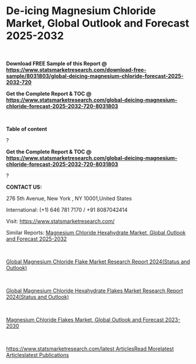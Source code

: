 <h1>De-icing Magnesium Chloride Market, Global Outlook and Forecast 2025-2032</h1><br/><p><strong>Download FREE Sample of this Report @ <a href="https://www.statsmarketresearch.com/download-free-sample/8031803/global-deicing-magnesium-chloride-forecast-2025-2032-720">https://www.statsmarketresearch.com/download-free-sample/8031803/global-deicing-magnesium-chloride-forecast-2025-2032-720</a></strong></p>
 
 
 
 <div><b>Get the Complete Report & TOC @ <a href="https://www.statsmarketresearch.com/global-deicing-magnesium-chloride-forecast-2025-2032-720-8031803">https://www.statsmarketresearch.com/global-deicing-magnesium-chloride-forecast-2025-2032-720-8031803</a></b></div>
 
 
 
 <p><br />
 
 <b>Table of content</b></p>
 
 
 
 <p>? </p>
 
 
 
 <div><b>Get the Complete Report & TOC @ <a href="https://www.statsmarketresearch.com/global-deicing-magnesium-chloride-forecast-2025-2032-720-8031803">https://www.statsmarketresearch.com/global-deicing-magnesium-chloride-forecast-2025-2032-720-8031803</a></b></div>
 
 
 
 <p>? </p>
 
 
 
 <p><b>CONTACT US:</b><br />
 
 276 5th Avenue, New York , NY 10001,United States<br />
 
 International: (+1) 646 781 7170 / +91 8087042414<br />
 
 Visit: <a href="https://www.statsmarketresearch.com/">https://www.statsmarketresearch.com/</a><br />
 
 Similar Reports: <a href="https://www.statsmarketresearch.com/global-deicing-magnesium-chloride-forecast-2025-2032-720-8031803">Magnesium Chloride Hexahydrate Market, Global Outlook and Forecast 2025-2032</a><br />
 
 <br />
 
 <a href="https://www.statsmarketresearch.com/global-deicing-magnesium-chloride-forecast-2025-2032-720-8031803">Global Magnesium Chloride Flake Market Research Report 2024(Status and Outlook)</a><br />
 
 <br />
 
 <a href="https://www.statsmarketresearch.com/global-deicing-magnesium-chloride-forecast-2025-2032-720-8031803">Global Magnesium Chloride Hexahydrate Flakes Market Research Report 2024(Status and Outlook)</a><br />
 
 <br />
 
 <a href="https://www.statsmarketresearch.com/global-deicing-magnesium-chloride-forecast-2025-2032-720-8031803">Magnesium Chloride Flakes Market, Global Outlook and Forecast 2023-2030</a><br />
 
 <br />
 
 <a href="https://gyeongbokgung.com">https://www.statsmarketresearch.com/</a><a href="https://hallyeomaritime.com">latest Articles</a><a href="https://jingwansa.com">Read More</a><a href="https://nguoiviet.jp/">latest Articles</a><a href="https://www.intelmarketresearch.com/">latest Publications</a></p>